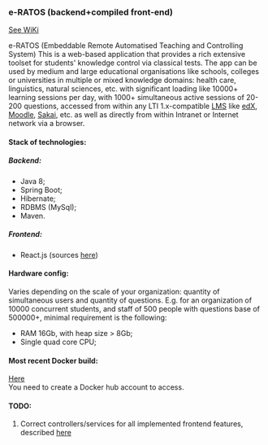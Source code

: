 ### e-RATOS (backend+compiled front-end)

[See WiKi](https://github.com/Popov85/ratos3/wiki)

e-RATOS (Embeddable Remote Automatised Teaching and Controlling System)
This is a web-based application that provides a rich extensive toolset for students' knowledge control 
via classical tests. The app can be used by medium and large educational organisations like schools, colleges or universities 
in multiple or mixed knowledge domains: health care, linguistics, natural sciences, etc. with significant loading 
like 10000+ learning sessions per day, with 1000+ simultaneous active sessions of 20-200 questions, accessed from
within any LTI 1.x-compatible [LMS](https://en.wikipedia.org/wiki/Learning_management_system) like [edX](https://github.com/edx), [Moodle](https://moodle.org/), [Sakai](https://github.com/sakaiproject/sakai), etc. 
as well as directly from within Intranet or Internet network via a browser.

#### Stack of technologies:
##### Backend:

- Java 8;
- Spring Boot;
- Hibernate;
- RDBMS (MySql);
- Maven.

##### Frontend:
- React.js (sources [here](https://github.com/Popov85/ratos3-frontend))

#### Hardware config:
Varies depending on the scale of your organization: quantity of simultaneous users and quantity of questions.
E.g. for an organization of 10000 concurrent students, and staff of 500 people with questions base of 500000+, 
minimal requirement is the following:
- RAM 16Gb, with heap size > 8Gb;
- Single quad core CPU;

#### Most recent Docker build:
[Here](https://hub.docker.com/repository/docker/gelever85/ratos3)<br>
You need to create a Docker hub account to access.

#### TODO:
1. Correct controllers/services for all implemented frontend features, described [here](https://github.com/Popov85/ratos3-frontend#todo)

